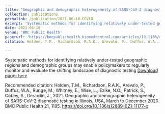 ```yaml
---
title: "Geographic and demographic heterogeneity of SARS-CoV-2 diagnostic testing in Illinois, USA, March to December 2020"
collection: publications
permalink: /publication/2021-06-10-COVID
excerpt: 'Systematic methods for identifying relatively under-tested geographic regions and demographic groups may enable policymakers to regularly monitor and evaluate the shifting landscape of diagnostic testing'
date: 2021-06-10
venue: 'BMC Public Health'
paperurl: 'https://bmcpublichealth.biomedcentral.com/articles/10.1186/s12889-021-11177-x'
citation: Holden, T.M., Richardson, R.A.K., Arevalo, P., Duffus, W.A., Runge, M., Whitney, E., Wise, L., Ezike, N.O., Patrick, S., Cobey, S., Gerardin, J., 2021. Geographic and demographic heterogeneity of SARS-CoV-2 diagnostic testing in Illinois, USA, March to December 2020. BMC Public Health 21, 1105. https://doi.org/10.1186/s12889-021-11177-x

---
```

Systematic methods for identifying relatively under-tested geographic regions and demographic groups may enable policymakers to regularly monitor and evaluate the shifting landscape of diagnostic testing
[Download paper here](https://bmcpublichealth.biomedcentral.com/articles/10.1186/s12889-021-11177-x)

Recommended citation: Holden, T.M., Richardson, R.A.K., Arevalo, P., Duffus, W.A., Runge, M., Whitney, E., Wise, L., Ezike, N.O., Patrick, S., Cobey, S., Gerardin, J., 2021. Geographic and demographic heterogeneity of SARS-CoV-2 diagnostic testing in Illinois, USA, March to December 2020. BMC Public Health 21, 1105. https://doi.org/10.1186/s12889-021-11177-x
